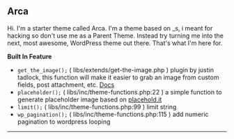 ## Arca ##

Hi. I'm a starter theme called Arca. I'm a theme based on _s, i meant for hacking so don't use me as a Parent Theme. Instead try turning me into the next, most awesome, WordPress theme out there. That's what I'm here for.

**Built In Feature**

 - `get_the_image();` ( libs/extends/get-the-image.php ) plugin by justin tadlock, this function will make it easier to grab an image from custom fields, post attachment, etc. [Docs](https://github.com/justintadlock/get-the-image)
 - `placeholder();` ( libs/inc/theme-functions.php:22 ) a simple function to generate placeholder image based on [placehold.it](http://placehold.it)
 - `limit();` ( libs/inc/theme-functions.php:99 ) limit string
 - `wp_pagination();` ( libs/inc/theme-functions.php:115 ) add numeric pagination to wordpress looping

----------

